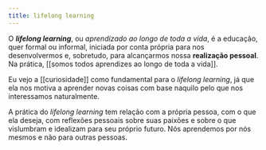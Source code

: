 ```yaml
---
title: lifelong learning
---
```


O _**lifelong learning**_, ou _aprendizado ao longo de toda a vida_, é a educação, quer formal ou informal, iniciada por conta própria para nos desenvolvermos e, sobretudo, para alcançarmos nossa **realização pessoal**. Na prática, [[somos todos aprendizes ao longo de toda a vida]].

Eu vejo a [[curiosidade]] como fundamental para o _lifelong learning_, já que ela nos motiva a aprender novas coisas com base naquilo pelo que nos interessamos naturalmente.

A prática do _lifelong learning_ tem relação com a própria pessoa, com o que ela deseja, com reflexões pessoais sobre suas paixões e sobre o que vislumbram e idealizam para seu próprio futuro. Nós aprendemos por nós mesmos e não para outras pessoas.